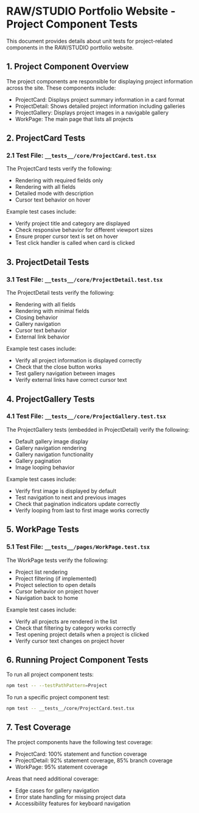 # RAW/STUDIO Portfolio Website - Project Component Tests

This document provides details about unit tests for project-related components in the RAW/STUDIO portfolio website.

## 1. Project Component Overview

The project components are responsible for displaying project information across the site. These components include:

- ProjectCard: Displays project summary information in a card format
- ProjectDetail: Shows detailed project information including galleries
- ProjectGallery: Displays project images in a navigable gallery
- WorkPage: The main page that lists all projects

## 2. ProjectCard Tests

### 2.1 Test File: `__tests__/core/ProjectCard.test.tsx`

The ProjectCard tests verify the following:

- Rendering with required fields only
- Rendering with all fields
- Detailed mode with description
- Cursor text behavior on hover

Example test cases include:
- Verify project title and category are displayed
- Check responsive behavior for different viewport sizes
- Ensure proper cursor text is set on hover
- Test click handler is called when card is clicked

## 3. ProjectDetail Tests

### 3.1 Test File: `__tests__/core/ProjectDetail.test.tsx`

The ProjectDetail tests verify the following:

- Rendering with all fields
- Rendering with minimal fields
- Closing behavior
- Gallery navigation
- Cursor text behavior
- External link behavior

Example test cases include:
- Verify all project information is displayed correctly
- Check that the close button works
- Test gallery navigation between images
- Verify external links have correct cursor text

## 4. ProjectGallery Tests

### 4.1 Test File: `__tests__/core/ProjectGallery.test.tsx`

The ProjectGallery tests (embedded in ProjectDetail) verify the following:

- Default gallery image display
- Gallery navigation rendering
- Gallery navigation functionality
- Gallery pagination
- Image looping behavior

Example test cases include:
- Verify first image is displayed by default
- Test navigation to next and previous images
- Check that pagination indicators update correctly
- Verify looping from last to first image works correctly

## 5. WorkPage Tests

### 5.1 Test File: `__tests__/pages/WorkPage.test.tsx`

The WorkPage tests verify the following:

- Project list rendering
- Project filtering (if implemented)
- Project selection to open details
- Cursor behavior on project hover
- Navigation back to home

Example test cases include:
- Verify all projects are rendered in the list
- Check that filtering by category works correctly
- Test opening project details when a project is clicked
- Verify cursor text changes on project hover

## 6. Running Project Component Tests

To run all project component tests:

```bash
npm test -- --testPathPattern=Project
```

To run a specific project component test:

```bash
npm test -- __tests__/core/ProjectCard.test.tsx
```

## 7. Test Coverage

The project components have the following test coverage:

- ProjectCard: 100% statement and function coverage
- ProjectDetail: 92% statement coverage, 85% branch coverage
- WorkPage: 95% statement coverage

Areas that need additional coverage:
- Edge cases for gallery navigation
- Error state handling for missing project data
- Accessibility features for keyboard navigation 